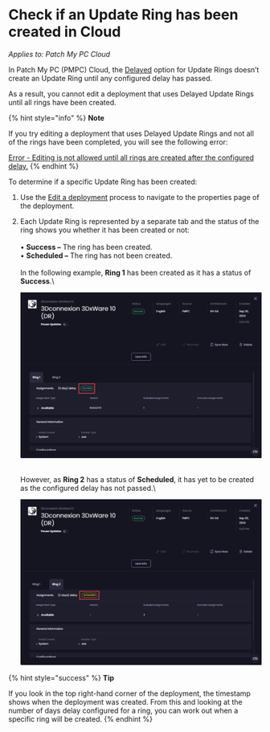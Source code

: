 # Check if an Update Ring has been created in Cloud

_Applies to: Patch My PC Cloud_

In Patch My PC (PMPC) Cloud, the [Delayed](how-cloud-update-rings-are-created.md#delayed-update-rings) option for Update Rings doesn’t create an Update Ring until any configured delay has passed.

As a result, you cannot edit a deployment that uses Delayed Update Rings until all rings have been created.

{% hint style="info" %}
**Note**

If you try editing a deployment that uses Delayed Update Rings and not all of the rings have been completed, you will see the following error:

[Error - Editing is not allowed until all rings are created after the configured delay.](../../cloud-troubleshooting/troubleshooting-cloud-update-rings/error-editing-is-not-allowed-until-all-rings-are-created-after-the-configured-delay-cloud-error.md)
{% endhint %}

To determine if a specific Update Ring has been created:

1. Use the [Edit a deployment](../manage-cloud-deployments/edit-a-cloud-deployment.md) process to navigate to the properties page of the deployment.
2.  Each Update Ring is represented by a separate tab and the status of the ring shows you whether it has been created or not:\
    \
    • **Success –** The ring has been created.\
    • **Scheduled –** The ring has not been created.\
    \
    In the following example, **Ring 1** has been created as it has a status of **Success**.\


    ![“Ring 1” has been created as it has a status of “Success”.](/_images/image-(413).png "“Ring 1” has been created as it has a status of “Success”.")

    \
    However, as **Ring 2** has a status of **Scheduled**, it has yet to be created as the configured delay has not passed.\


    ![“Ring 2” has a status of Scheduled meaning it has yet to be created as the configured delay has not passed.](/_images/image-(414).png "“Ring 2” has a status of Scheduled meaning it has yet to be created as the configured delay has not passed.")

{% hint style="success" %}
**Tip**

If you look in the top right-hand corner of the deployment, the timestamp shows when the deployment was created. From this and looking at the number of days delay configured for a ring, you can work out when a specific ring will be created.
{% endhint %}
